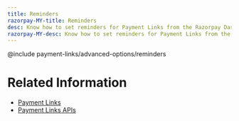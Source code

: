 ```yaml
---
title: Reminders
razorpay-MY-title: Reminders
desc: Know how to set reminders for Payment Links from the Razorpay Dashboard.
razorpay-MY-desc: Know how to set reminders for Payment Links from the Curlec Dashboard.
---
```


@include payment-links/advanced-options/reminders

# Related Information
- <a href="/docs/payments/payment-links" target="_blank">Payment Links</a>
- <a href="/docs/payments/payment-links/apis" target="_blank">Payment Links APIs</a>